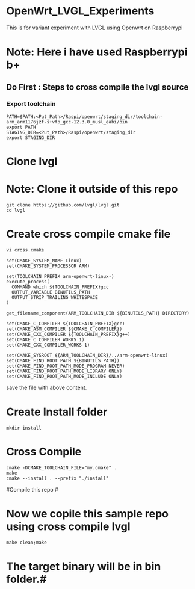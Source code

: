 # OpenWrt_LVGL_Experiments
This is for variant experiment with LVGL using Openwrt on Raspberrypi
# Note: Here i have used Raspberrypi b+ #

## Do First : Steps to cross compile the lvgl source ##
### Export toolchain ###
```
PATH=$PATH:<Put_Path>/Raspi/openwrt/staging_dir/toolchain-arm_arm1176jzf-s+vfp_gcc-12.3.0_musl_eabi/bin
export PATH
STAGING_DIR=<Put_Path>/Raspi/openwrt/staging_dir
export STAGING_DIR
```

# Clone lvgl #
# Note: Clone it outside of this repo #
```
git clone https://github.com/lvgl/lvgl.git
cd lvgl
```

# Create cross compile cmake file #
```
vi cross.cmake
```

```
set(CMAKE_SYSTEM_NAME Linux)
set(CMAKE_SYSTEM_PROCESSOR ARM)

set(TOOLCHAIN_PREFIX arm-openwrt-linux-)
execute_process(
  COMMAND which ${TOOLCHAIN_PREFIX}gcc
  OUTPUT_VARIABLE BINUTILS_PATH
  OUTPUT_STRIP_TRAILING_WHITESPACE
)

get_filename_component(ARM_TOOLCHAIN_DIR ${BINUTILS_PATH} DIRECTORY)

set(CMAKE_C_COMPILER ${TOOLCHAIN_PREFIX}gcc)
set(CMAKE_ASM_COMPILER ${CMAKE_C_COMPILER})
set(CMAKE_CXX_COMPILER ${TOOLCHAIN_PREFIX}g++)
set(CMAKE_C_COMPILER_WORKS 1)
set(CMAKE_CXX_COMPILER_WORKS 1)

set(CMAKE_SYSROOT ${ARM_TOOLCHAIN_DIR}/../arm-openwrt-linux)
set(CMAKE_FIND_ROOT_PATH ${BINUTILS_PATH})
set(CMAKE_FIND_ROOT_PATH_MODE_PROGRAM NEVER)
set(CMAKE_FIND_ROOT_PATH_MODE_LIBRARY ONLY)
set(CMAKE_FIND_ROOT_PATH_MODE_INCLUDE ONLY)
```
save the file with above content.

# Create Install folder #
```
mkdir install
```

# Cross Compile #
```
cmake -DCMAKE_TOOLCHAIN_FILE="my.cmake" .
make
cmake --install . --prefix "./install"
```

#Compile this repo #
# Now we copile this sample repo using cross compile lvgl #
```
make clean;make
```

# The target binary will be in bin folder.#
